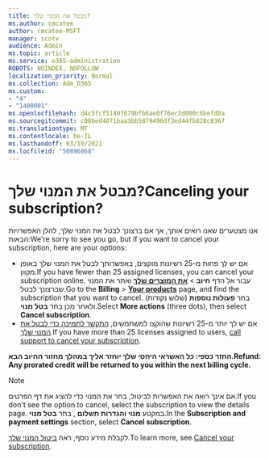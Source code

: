```yaml
---
title: מבטל את המנוי שלך?
ms.author: cmcatee
author: cmcatee-MSFT
manager: scotv
audience: Admin
ms.topic: article
ms.service: o365-administration
ROBOTS: NOINDEX, NOFOLLOW
localization_priority: Normal
ms.collection: Adm_O365
ms.custom:
- "4"
- "1400001"
ms.openlocfilehash: d4c5fcf5140f079bfb6ae0f76ec2d080c6befd0a
ms.sourcegitcommit: c08bed4071baa3bb5879496df3ed44fb828c8367
ms.translationtype: MT
ms.contentlocale: he-IL
ms.lasthandoff: 03/19/2021
ms.locfileid: "50896868"
---
```

# <a name="canceling-your-subscription"></a><span data-ttu-id="07aa2-102">מבטל את המנוי שלך?</span><span class="sxs-lookup"><span data-stu-id="07aa2-102">Canceling your subscription?</span></span>

<span data-ttu-id="07aa2-103">אנו מצטערים שאנו רואים אותך, אך אם ברצונך לבטל את המנוי שלך, להלן האפשרויות הבאות:</span><span class="sxs-lookup"><span data-stu-id="07aa2-103">We're sorry to see you go, but if you want to cancel your subscription, here are your options:</span></span>
  
- <span data-ttu-id="07aa2-104">אם יש לך פחות מ-25 רשיונות מוקצים, באפשרותך לבטל את המנוי שלך באופן מקוון.</span><span class="sxs-lookup"><span data-stu-id="07aa2-104">If you have fewer than 25 assigned licenses, you can cancel your subscription online.</span></span> <span data-ttu-id="07aa2-105">עבור אל הדף **חיוב** \> **[את המוצרים שלך](https://go.microsoft.com/fwlink/p/?linkid=842054)** ואתר את המנוי שברצונך לבטל.</span><span class="sxs-lookup"><span data-stu-id="07aa2-105">Go to the **Billing** \> **[Your products](https://go.microsoft.com/fwlink/p/?linkid=842054)** page, and find the subscription that you want to cancel.</span></span> <span data-ttu-id="07aa2-106">בחר **פעולות נוספות** (שלוש נקודות) ולאחר מכן בחר **בטל מנוי**.</span><span class="sxs-lookup"><span data-stu-id="07aa2-106">Select **More actions** (three dots), then select **Cancel subscription**.</span></span>
- <span data-ttu-id="07aa2-107">אם יש לך יותר מ-25 רשיונות שהוקצו למשתמשים, [התקשר לתמיכה כדי לבטל את המנוי שלך](https://docs.microsoft.com/microsoft-365/admin/contact-support-for-business-products?view=o365-worldwide).</span><span class="sxs-lookup"><span data-stu-id="07aa2-107">If you have more than 25 licenses assigned to users, [call support to cancel your subscription](https://docs.microsoft.com/microsoft-365/admin/contact-support-for-business-products?view=o365-worldwide).</span></span>
  
<span data-ttu-id="07aa2-108">**החזר כספי: כל האשראי היחסי שלך יוחזר אליך במהלך מחזור החיוב הבא.**</span><span class="sxs-lookup"><span data-stu-id="07aa2-108">**Refund: Any prorated credit will be returned to you within the next billing cycle.**</span></span>

> [!NOTE]
> <span data-ttu-id="07aa2-109">אם אינך רואה את האפשרות לביטול, בחר את המנוי כדי להציג את דף הפרטים.</span><span class="sxs-lookup"><span data-stu-id="07aa2-109">If you don't see the option to cancel, select the subscription to view the details page.</span></span> <span data-ttu-id="07aa2-110">במקטע **מנוי והגדרות תשלום** , בחר **בטל מנוי**.</span><span class="sxs-lookup"><span data-stu-id="07aa2-110">In the **Subscription and payment settings** section, select **Cancel subscription**.</span></span>

<span data-ttu-id="07aa2-111">לקבלת מידע נוסף, ראה [ביטול המנוי שלך](https://docs.microsoft.com/microsoft-365/commerce/subscriptions/cancel-your-subscription).</span><span class="sxs-lookup"><span data-stu-id="07aa2-111">To learn more, see [Cancel your subscription](https://docs.microsoft.com/microsoft-365/commerce/subscriptions/cancel-your-subscription).</span></span>
